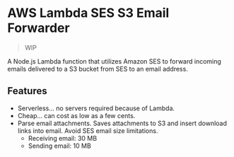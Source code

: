 # AWS Lambda SES S3 Email Forwarder

> WIP

A Node.js Lambda function that utilizes Amazon SES to forward incoming emails delivered to a S3 bucket from SES to an email address.

## Features

* Serverless... no servers required because of Lambda.
* Cheap... can cost as low as a few cents.
* Parse email attachments.  Saves attachments to S3 and insert download links into email. Avoid SES email size limitations.
  * Receiving email: 30 MB
  * Sending email: 10 MB
